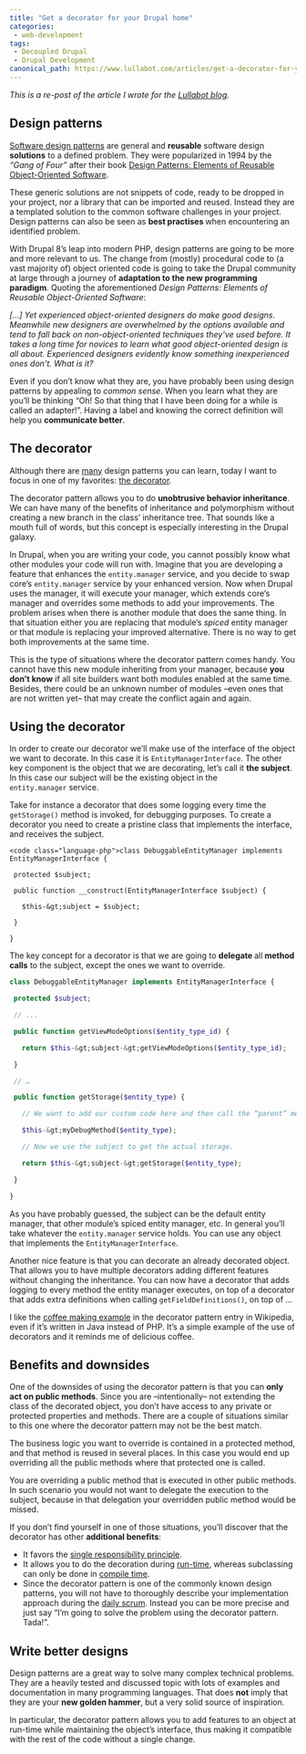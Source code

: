 ```yaml
---
title: "Get a decorator for your Drupal home"
categories:
 - web-development
tags:
 - Decoupled Drupal
 - Drupal Development
canonical_path: https://www.lullabot.com/articles/get-a-decorator-for-your-drupal-home
---
```

_This is a re-post of the article I wrote for the [Lullabot blog](https://www.lullabot.com/articles/get-a-decorator-for-your-drupal-home)._

<h2>Design patterns</h2>

<a href="https://en.wikipedia.org/wiki/Software_design_pattern">Software design patterns</a>&nbsp;are general and <strong>reusable</strong>&nbsp;software design <strong>solutions</strong>&nbsp;to a defined problem. They were popularized in 1994 by the <em>“Gang of Four”</em>&nbsp;after their book <a href="http://www.amazon.com/Design-Patterns-Elements-Reusable-Object-Oriented/dp/0201633612">Design Patterns: Elements of Reusable Object-Oriented Software</a>.
<!-- more -->
These generic solutions are not snippets of code, ready to be dropped in your project, nor a library that can be imported and reused. Instead they are a templated solution to the common software challenges in your project. Design patterns can also be seen as <strong>best practises&nbsp;</strong>when encountering an identified problem.

With Drupal 8’s leap into modern PHP, design patterns are going to be more and more relevant to us. The change from (mostly) procedural code to (a vast majority of) object oriented code is going to take the Drupal community at large through a journey of <strong>adaptation to the new programming paradigm</strong>. Quoting the aforementioned <em>Design Patterns: Elements of Reusable Object-Oriented Software</em>:

<cite>[…] Yet experienced object-oriented designers do make good designs. Meanwhile new designers are overwhelmed by the options available and tend to fall back on non-object-oriented techniques they've used before. It takes a long time for novices to learn what good object-oriented design is all about. Experienced designers evidently know something inexperienced ones don't. What is it?</cite>

Even if you don’t know what they are, you have probably been using design patterns by appealing to <em>common sense</em>. When you learn what they are you’ll be thinking “Oh! So that thing that I have been doing for a while is called an adapter!”. Having a label and knowing the correct definition will help you <strong>communicate better</strong>.

<h2>The decorator</h2>

Although there are <a href="https://en.wikipedia.org/wiki/Software_design_pattern#Classification_and_list">many</a> design patterns&nbsp;you can learn, today I want to focus in one of my favorites: <a href="https://en.wikipedia.org/wiki/Decorator_pattern">the decorator</a>.

The decorator pattern allows you to do <strong>unobtrusive behavior inheritance</strong>. We can have many of the benefits of inheritance and polymorphism without creating a new branch in the class’ inheritance tree. That sounds like a mouth full of words, but this concept is especially interesting in the Drupal galaxy.

In Drupal, when you are writing your code, you cannot possibly know what other modules your code will run with. Imagine that you are developing a feature that enhances the <code>entity.manager</code>&nbsp;service, and you decide to swap core’s <code>entity.manager</code>&nbsp;service by your enhanced version. Now when Drupal uses the manager, it will execute your manager, which extends core’s manager and overrides some methods to add your improvements. The problem arises when there is another module that does the same thing. In that situation either you are replacing that module’s <em>spiced</em>&nbsp;entity manager or that module is replacing your improved alternative. There is no way to get both improvements at the same time.

This is the type of situations where the decorator pattern comes handy. You cannot have this new module inheriting from your manager, because <strong>you don’t know</strong> if all site builders want both modules enabled at the same time. Besides, there could be an unknown number of modules –even ones that are not written yet–&nbsp;that may create the conflict again and again.

<h2>Using the decorator</h2>

In order to create our decorator we’ll make use of the interface of the object we want to decorate. In this case it is <code>EntityManagerInterface</code>. The other key component is the object that we are decorating, let’s call it <strong>the subject</strong>. In this case our subject will be the existing object in the <code>entity.manager</code>&nbsp;service.

Take for instance a decorator that does some logging every time the <code>getStorage()</code>&nbsp;method is invoked, for debugging purposes. To create a decorator you need to create a pristine class that implements the interface, and receives the subject.

```
<code class="language-php">class DebuggableEntityManager implements EntityManagerInterface {

 protected $subject;

 public function __construct(EntityManagerInterface $subject) {

   $this-&gt;subject = $subject;

 }

}
```

The key concept for a decorator is that we are going to <strong>delegate </strong>all<strong> method calls</strong> to the subject, except the ones we want to override.

```php
class DebuggableEntityManager implements EntityManagerInterface {

 protected $subject;

 // ...

 public function getViewModeOptions($entity_type_id) {

   return $this-&gt;subject-&gt;getViewModeOptions($entity_type_id);

 }

 // …

 public function getStorage($entity_type) {

   // We want to add our custom code here and then call the “parent” method.

   $this-&gt;myDebugMethod($entity_type);

   // Now we use the subject to get the actual storage.

   return $this-&gt;subject-&gt;getStorage($entity_type);

 }

}
```

As you have probably guessed, the subject can be the default entity manager, that other module’s spiced entity manager, etc. In general you’ll take whatever the <code>entity.manager</code>&nbsp;service holds. You can use any object that implements the <code>EntityManagerInterface</code>.

Another nice feature is that you can decorate an already decorated object. That allows you to have multiple decorators adding different features without changing the inheritance. You can now have a decorator that adds logging to every method the entity manager executes, on top of a decorator that adds extra definitions when calling <code>getFieldDefinitions()</code>, on top of …

I like the <a href="https://en.wikipedia.org/wiki/Decorator_pattern#Second_example_.28coffee_making_scenario.29">coffee making example</a>&nbsp;in the decorator pattern entry in Wikipedia, even if it’s written in Java instead of PHP. It’s a simple example of the use of decorators and it reminds me of delicious coffee.

<h2>Benefits and downsides</h2>

One of the downsides of using the decorator pattern is that you can <strong>only act on public methods</strong>. Since you are –intentionally– not extending the class of the decorated object, you don’t have access to any private or protected properties and methods. There are a couple of situations similar to this one where the decorator pattern may not be the best match.

The business logic you want to override is contained in a protected method, and that method is reused in several places. In this case you would end up overriding all the public methods where that protected one is called.

You are overriding a public method that is executed in other public methods. In such scenario you would not want to delegate the execution to the subject, because in that delegation your overridden public method would be missed.

If you don’t find yourself in one of those situations, you’ll discover that the decorator has other <strong>additional benefits</strong>:

<ul>
	<li>It favors the <a href="https://en.wikipedia.org/wiki/Single_responsibility_principle">single responsibility principle</a>.</li>
	<li>It allows you to do the decoration during <a href="https://en.wikipedia.org/wiki/Run_time_(program_lifecycle_phase)">run-time</a>, whereas subclassing can only be done in <a href="https://en.wikipedia.org/wiki/Compile_time">compile time</a>.</li>
	<li>Since the decorator pattern is one of the commonly known design patterns, you will not have to thoroughly describe your implementation approach during the <a href="http://www.mountaingoatsoftware.com/agile/scrum/daily-scrum">daily scrum</a>. Instead you can be more precise and just say “I’m going to solve the problem using the decorator pattern. Tada!”.</li>
</ul>

<h2>Write better designs</h2>

Design patterns are a great way to solve many complex technical problems. They are a heavily tested and discussed topic with lots of examples and documentation in many programming languages. That does <strong>not</strong> imply that they are your <strong>new golden hammer</strong>, but a very solid source of inspiration.

In particular, the decorator pattern allows you to add features to an object at run-time while maintaining the object’s interface, thus making it compatible with the rest of the code without a single change.
